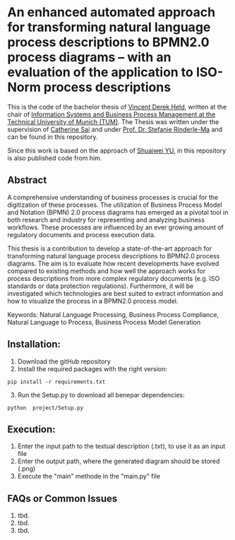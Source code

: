 # An enhanced automated approach for transforming natural language process descriptions to BPMN2.0 process diagrams – with an evaluation of the application to ISO-Norm process descriptions

This is the code of the bachelor thesis of [Vincent Derek Held](mailto:vincent.held@tum.de), written at the chair of [Information Systems and Business Process Management at the Technical University of Munich (TUM)](https://www.cs.cit.tum.de/bpm/chair/).
The Thesis was written under the supervision of [Catherine Sai](mailto:catherine.sai@tum.de) and under [Prof. Dr. Stefanie Rinderle-Ma](mailto:stefanie.rinderle-ma@tum.de) and can be found in this repository.

Since this work is based on the approach of [Shuaiwei YU](https://github.com/ShuaiweiYu/text2BPMN), in this repository is also published code from him.

## Abstract
A comprehensive understanding of business processes is crucial for the digitization of these processes. The utilization of Business Process Model and Notation (BPMN) 2.0 process diagrams has emerged as a pivotal tool in both research and industry for representing and analyzing business workflows. These processes are influenced by an ever growing amount of regulatory documents and process execution data.

This thesis is a contribution to develop a state-of-the-art approach for transforming natural language process descriptions to BPMN2.0 process diagrams. The aim is to evaluate how recent developments have evolved compared to existing methods and how well the approach works for process descriptions from more complex regulatory documents (e.g. ISO standards or data protection regulations). Furthermore, it will be investigated which technologies are best suited to extract information and how to visualize the process in a BPMN2.0 process model.

Keywords: Natural Language Processing, Business Process Compliance, Natural Language to Process, Business Process Model Generation




## Installation:
1. Download the gitHub repository
2. Install the required packages with the right version: 
```      
pip install -r requirements.txt
```
3. Run the Setup.py to download all benepar dependencies:
```
python  project/Setup.py
```

## Execution:
1. Enter the input path to the textual description  (.txt), to use it as an input file
2. Enter the output path, where the generated diagram should be stored (.png)
3. Execute the "main" methode in the "main.py" file


## FAQs or Common Issues
1. tbd.
2. tbd.
3. tbd.